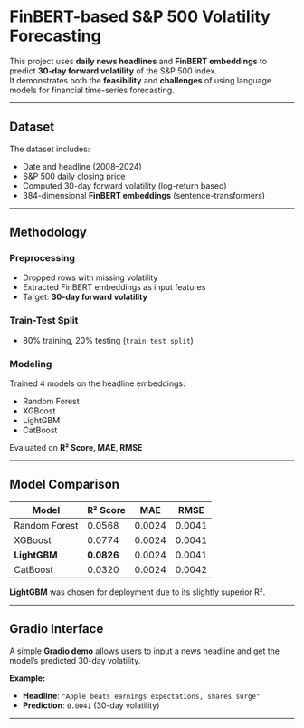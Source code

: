 # FinBERT-based S&P 500 Volatility Forecasting

This project uses **daily news headlines** and **FinBERT embeddings** to predict **30-day forward volatility** of the S&P 500 index.  
It demonstrates both the **feasibility** and **challenges** of using language models for financial time-series forecasting.

---

##  Dataset

The dataset includes:

- Date and headline (2008–2024)  
- S&P 500 daily closing price  
- Computed 30-day forward volatility (log-return based)  
- 384-dimensional **FinBERT embeddings** (sentence-transformers)

---

## Methodology

### Preprocessing
- Dropped rows with missing volatility  
- Extracted FinBERT embeddings as input features  
- Target: **30-day forward volatility**

### Train-Test Split
- 80% training, 20% testing (`train_test_split`)

### Modeling
Trained 4 models on the headline embeddings:
- Random Forest  
- XGBoost  
- LightGBM  
- CatBoost  

Evaluated on **R² Score, MAE, RMSE**

---

## Model Comparison

| Model         | R² Score | MAE    | RMSE   |
|---------------|----------|--------|--------|
| Random Forest | 0.0568   | 0.0024 | 0.0041 |
| XGBoost       | 0.0774   | 0.0024 | 0.0041 |
| **LightGBM**  | **0.0826** | 0.0024 | 0.0041 |
| CatBoost      | 0.0320   | 0.0024 | 0.0042 |

 **LightGBM** was chosen for deployment due to its slightly superior R².

---

## Gradio Interface

A simple **Gradio demo** allows users to input a news headline and get the model’s predicted 30-day volatility.

**Example:**

- **Headline**: `"Apple beats earnings expectations, shares surge"`  
- **Prediction**: `0.0041` (30-day volatility)

---



